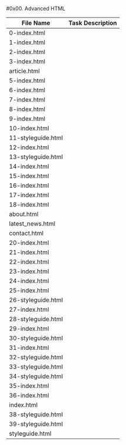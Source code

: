 #0x00. Advanced HTML

File Name | Task Description
--- | ---
0-index.html | 
1-index.html | 
2-index.html | 
3-index.html | 
article.html | 
5-index.html | 
6-index.html | 
7-index.html | 
8-index.html | 
9-index.html | 
10-index.html | 
11-styleguide.html | 
12-index.html | 
13-styleguide.html | 
14-index.html | 
15-index.html | 
16-index.html | 
17-index.html | 
18-index.html | 
about.html | 
latest_news.html | 
contact.html | 
20-index.html | 
21-index.html | 
22-index.html | 
23-index.html | 
24-index.html | 
25-index.html | 
26-styleguide.html | 
27-index.html | 
28-styleguide.html | 
29-index.html | 
30-styleguide.html | 
31-index.html | 
32-styleguide.html | 
33-styleguide.html | 
34-styleguide.html | 
35-index.html | 
36-index.html | 
index.html | 
38-styleguide.html | 
39-styleguide.html | 
styleguide.html | 